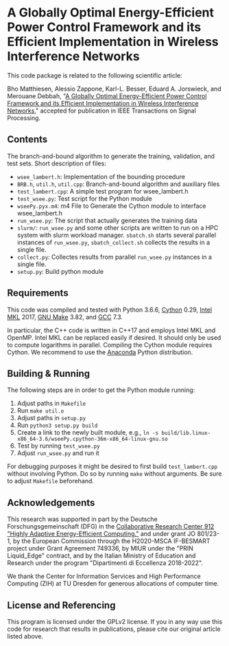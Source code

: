 A Globally Optimal Energy-Efficient Power Control Framework and its Efficient Implementation in Wireless Interference Networks
==================

This code package is related to the following scientific article:

Bho Matthiesen, Alessio Zappone, Karl-L. Besser, Eduard A. Jorswieck, and Merouane Debbah, "[A Globally Optimal Energy-Efficient Power Control Framework and its Efficient Implementation in Wireless Interference Networks](https://arxiv.org/abs/1812.06920)," accepted for publication in IEEE Transactions on Signal Processing.

## Contents

The branch-and-bound algorithm to generate the training, validation, and test sets. Short description of files:

* `wsee_lambert.h`: Implementation of the bounding procedure
* `BRB.h`, `util.h`, `util.cpp`: Branch-and-bound algorithm and auxiliary files
* `test_lambert.cpp`: A simple test program for wsee_lambert.h
* `test_wsee.py`: Test script for the Python module
* `wseePy.pyx.m4`: m4 File to Generate the Cython module to interface wsee_lambert.h
* `run_wsee.py`: The script that actually generates the training data
* `slurm/`: `run_wsee.py` and some other scripts are written to run on a HPC system with slurm workload manager. `sbatch.sh` starts several parallel instances of `run_wsee.py`, `sbatch_collect.sh` collects the results in a single file.
* `collect.py`: Collectes results from parallel `run_wsee.py` instances in a single file.
* `setup.py`: Build python module

## Requirements

This code was compiled and tested with Python 3.6.6, [Cython](https://cython.org/) 0.29, [Intel MKL](https://software.intel.com/mkl) 2017, [GNU Make](https://www.gnu.org/software/make/) 3.82, and [GCC](https://www.gnu.org/software/gcc/) 7.3.

In particular, the C++ code is written in C++17 and employs Intel MKL and OpenMP. Intel MKL can be replaced easily if desired. It should only be used to compute logarithms in parallel. Compiling the Cython module requires Cython. We recommend to use the [Anaconda](https://www.anaconda.com/) Python distribution.

## Building & Running

The following steps are in order to get the Python module running:

1. Adjust paths in `Makefile`
2. Run `make util.o`
3. Adjust paths in `setup.py`
4. Run `python3 setup.py build`
5. Create a link to the newly built module, e.g., `ln -s build/lib.linux-x86_64-3.6/wseePy.cpython-36m-x86_64-linux-gnu.so`
6. Test by running `test_wsee.py`
7. Adjust `run_wsee.py` and run it

For debugging purposes it might be desired to first build `test_lambert.cpp` without involving Python. Do so by running `make` without arguments. Be sure to adjust `Makefile` beforehand.

## Acknowledgements

This research was supported in part by the Deutsche Forschungsgemeinschaft (DFG) in the [Collaborative Research Center 912 "Highly Adaptive Energy-Efficient Computing."](https://tu-dresden.de/ing/forschung/sfb912) and under grant JO 801/23-1, by the European Commission through the H2020-MSCA IF-BESMART project under Grant Agreement 749336, by MIUR under the "PRIN Liquid_Edge" contract, and by the Italian Ministry of Education and Research under the program "Dipartimenti di Eccellenza 2018-2022".

We thank the Center for Information Services and High Performance Computing (ZIH) at TU Dresden for generous allocations of computer time.


## License and Referencing

This program is licensed under the GPLv2 license. If you in any way use this code for research that results in publications, please cite our original article listed above.

